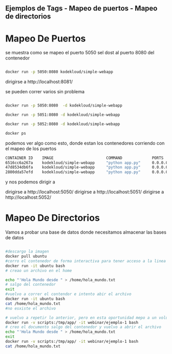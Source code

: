 ## Ejemplos de Tags - Mapeo de puertos - Mapeo de directorios 

# Mapeo De Puertos

se muestra como se mapeo el puerto 5050 sel dost al puerto 8080 del contenedor

```bash

docker run -p 5050:8080 kodekloud/simple-webapp


```

dirigirse a http://localhost:8081/

se pueden correr varios sin problema

```bash

docker run -p 5050:8080  -d kodekloud/simple-webapp

docker run -p 5051:8080 -d kodekloud/simple-webapp

docker run -p 5052:8080 -d kodekloud/simple-webapp

docker ps


```

podemos ver algo como esto, donde estan los contenedores corriendo con el mapeo de los puertos

```bash
CONTAINER ID    IMAGE                       COMMAND             PORTS                       NAMES
6516cc6a267a    kodekloud/simple-webapp     "python app.py"     0.0.0.0:5050->8080/tcp      cool_feynman
47d8534db6fa    kodekloud/simple-webapp     "python app.py"     0.0.0.0:5051->8080/tcp      pedantic_zhukovsky
2800dda57efd    kodekloud/simple-webapp     "python app.py"     0.0.0.0:5052->8080/tcp      competent_diffie

```

y nos podemos dirigir a 

dirigirse a http://localhost:5050/
dirigirse a http://localhost:5051/
dirigirse a http://localhost:5052/

# Mapeo De Directorios

Vamos a probar una base de datos donde necesitamos almacenar las bases de datos

```bash

#descargo la imagen
docker pull ubuntu
#corro el contenedor de forma interactiva para tener acceso a la linea de comandos
docker run -it ubuntu bash
# creao un archivo en el home 

echo "'Hola Mundo desde " > /home/hola_mundo.txt
# salgo del contenedor
exit
#vuelvo a correr el contendor e intento abir el archivo
docker run -it ubuntu bash
cat /home/hola_mundo.txt
#no esxiste el archivo

# vuelvo a repetir lo anterior, pero en esta oportunidad mepo a un volumen en el host
docker run -v scripts:/tmp/app/ -it webinar/ejemplo-1 bash 
# creo el documento salgo del contenedor y vuelvo a abrir el archivo
echo "'Hola Mundo desde " > /home/hola_mundo.txt
exit
docker run -v scripts:/tmp/app/ -it webinar/ejemplo-1 bash 
cat /home/hola_mundo.txt

```
